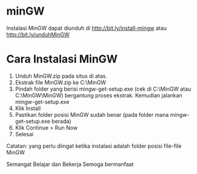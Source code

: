 # minGW
Instalasi MinGW dapat diunduh di http://bit.ly/install-mingw atau http://bit.ly/unduhMinGW

# Cara Instalasi MinGW

1) Unduh MinGW.zip pada situs di atas.
2) Ekstrak file MinGW.zip ke C:\MinGW
3) Pindah folder yang berisi mingw-get-setup.exe (cek di C:\MinGW atau C:\MinGW\MinGW) bergantung proses ekstrak.
   Kemudian jalankan mingw-get-setup.exe
4) Klik Install 
5) Pastikan folder posisi MinGW sudah benar (pada folder mana mingw-get-setup.exe berada)
6) Klik Continue > Run Now
5) Selesai

Catatan:  yang perlu diingat ketika instalasi adalah folder posisi file-file MinGW

Semangat Belajar dan Bekerja
Semoga bermanfaat

